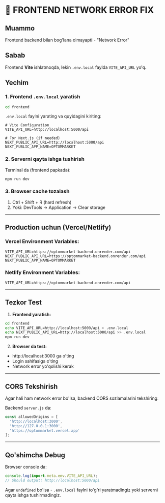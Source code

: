 # 🔧 FRONTEND NETWORK ERROR FIX

## Muammo
Frontend backend bilan bog'lana olmayapti - "Network Error"

## Sabab
Frontend **Vite** ishlatmoqda, lekin `.env.local` faylda `VITE_API_URL` yo'q.

## Yechim

### 1. Frontend `.env.local` yaratish

```bash
cd frontend
```

`.env.local` faylni yarating va quyidagini kiriting:

```env
# Vite Configuration
VITE_API_URL=http://localhost:5000/api

# For Next.js (if needed)
NEXT_PUBLIC_API_URL=http://localhost:5000/api
NEXT_PUBLIC_APP_NAME=OPTOMMARKET
```

### 2. Serverni qayta ishga tushirish

Terminal da (frontend papkada):
```bash
npm run dev
```

### 3. Browser cache tozalash
1. Ctrl + Shift + R (hard refresh)
2. Yoki: DevTools → Application → Clear storage

---

## Production uchun (Vercel/Netlify)

### Vercel Environment Variables:
```env
VITE_API_URL=https://optommarket-backend.onrender.com/api
NEXT_PUBLIC_API_URL=https://optommarket-backend.onrender.com/api
NEXT_PUBLIC_APP_NAME=OPTOMMARKET
```

### Netlify Environment Variables:
```env
VITE_API_URL=https://optommarket-backend.onrender.com/api
```

---

## Tezkor Test

1. **Frontend yaratish:**
```bash
cd frontend
echo VITE_API_URL=http://localhost:5000/api > .env.local
echo NEXT_PUBLIC_API_URL=http://localhost:5000/api >> .env.local
npm run dev
```

2. **Browser da test:**
- http://localhost:3000 ga o'ting
- Login sahifasiga o'ting
- Network error yo'qolishi kerak

---

## CORS Tekshirish

Agar hali ham network error bo'lsa, backend CORS sozlamalarini tekshiring:

Backend `server.js` da:
```javascript
const allowedOrigins = [
  'http://localhost:3000',
  'http://127.0.0.1:3000',
  'https://optommarket.vercel.app'
];
```

---

## Qo'shimcha Debug

Browser console da:
```javascript
console.log(import.meta.env.VITE_API_URL);
// Should output: http://localhost:5000/api
```

Agar `undefined` bo'lsa - `.env.local` faylni to'g'ri yaratmadingiz yoki serverni qayta ishga tushirmadingiz.
